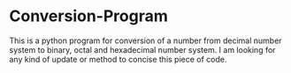 # Conversion-Program
This is a python program for conversion of a number from decimal number system to binary, octal and hexadecimal number system.
I am looking for any kind of update or method to concise this piece of code. 
